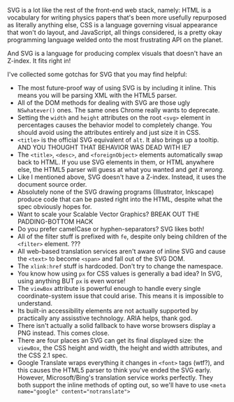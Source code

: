 SVG is a lot like the rest of the front-end web stack, namely: HTML is a vocabulary for writing physics papers that's been more usefully repurposed as literally anything else, CSS is a language governing visual appearance that won't do layout, and JavaScript, all things considered, is a pretty okay programming language welded onto the most frustrating API on the planet.

And SVG is a language for producing complex visuals that doesn't have an Z-index. It fits right in!

I've collected some gotchas for SVG that you may find helpful:

* The most future-proof way of using SVG is by including it inline. This means you will be parsing XML with the HTML5 parser.
* All of the DOM methods for dealing with SVG are those ugly `NSwhatever()` ones. The same ones Chrome really wants to deprecate.
* Setting the `width` and `height` attributes on the root `<svg>` element in percentages causes the behavior model to completely change. You should avoid using the attributes entirely and just size it in CSS.
* `<title>` is the official SVG equivalent of `alt`. It also brings up a tooltip. AND YOU THOUGHT THAT BEHAVIOR WAS DEAD WITH IE7
* The `<title>`, `<desc>`, and `<foreignObject>` elements automatically swap back to HTML. If you use SVG elements in them, or HTML anywhere else, the HTML5 parser will guess at what you wanted and *get it wrong.*
* Like I mentioned above, SVG doesn't have a Z-index. Instead, it uses the document source order.
* Absolutely none of the SVG drawing programs (Illustrator, Inkscape) produce code that can be pasted right into the HTML, despite what the spec obviously hopes for.
* Want to scale your Scalable Vector Graphics? BREAK OUT THE PADDING-BOTTOM HACK
* Do you prefer camelCase or hyphen-separators? SVG likes both!
* All of the filter stuff is prefixed with `fe`, despite only being children of the `<filter>` element. ???
* All web-based translation services aren't aware of inline SVG and cause the `<text>` to become `<span>` and fall out of the SVG DOM.
* The `xlink:href` stuff is hardcoded. Don't try to change the namespace.
* You know how using `px` for CSS values is generally a bad idea? In SVG, using anything BUT `px` is even worse!
* The `viewBox` attribute is powerful enough to handle every single coordinate-system issue that could arise. This means it is impossible to understand.
* Its built-in accessibility elements are not actually supported by practically any assisstive technology. ARIA helps, thank god.
* There isn't actually a solid fallback to have worse browsers display a PNG instead. This comes close.
* There are four places an SVG can get its final displayed size: the `viewBox`, the CSS height and width, the height and width attributes, and the CSS 2.1 spec. 
* Google Translate wraps everything it changes in `<font>` tags (wtf?), and this causes the HTML5 parser to think you've ended the SVG early. However, Microsoft/Bing's translation service works perfectly. They both support the inline methods of opting out, so we'll have to use `<meta name="google" content="notranslate">`

